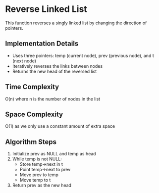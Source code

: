# Reverse Linked List

This function reverses a singly linked list by changing the direction of pointers.

## Implementation Details

- Uses three pointers: temp (current node), prev (previous node), and t (next node)
- Iteratively reverses the links between nodes
- Returns the new head of the reversed list

## Time Complexity
O(n) where n is the number of nodes in the list

## Space Complexity
O(1) as we only use a constant amount of extra space

## Algorithm Steps
1. Initialize prev as NULL and temp as head
2. While temp is not NULL:
   - Store temp->next in t
   - Point temp->next to prev
   - Move prev to temp
   - Move temp to t
3. Return prev as the new head